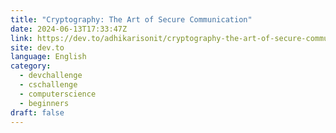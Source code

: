 ```yaml
---
title: "Cryptography: The Art of Secure Communication"
date: 2024-06-13T17:33:47Z
link: https://dev.to/adhikarisonit/cryptography-the-art-of-secure-communication-5abc?utm_medium=RSS&utm_source=news.12bit.vn
site: dev.to
language: English
category:
  - devchallenge
  - cschallenge
  - computerscience
  - beginners
draft: false
---
```

